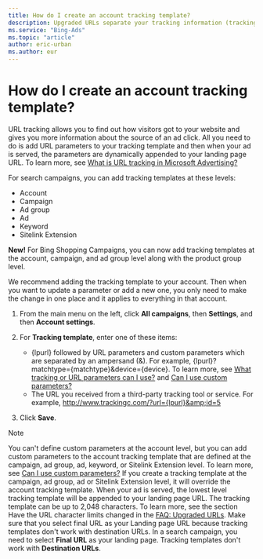 ```yaml
---
title: How do I create an account tracking template?
description: Upgraded URLs separate your tracking information (tracking template) from the landing page URL making it easy to update and manage URL tracking. Under Account level options, you can create an account tracking template.
ms.service: "Bing-Ads"
ms.topic: "article"
author: eric-urban
ms.author: eur
---
```


# How do I create an account tracking template?

URL tracking allows you to find out how visitors got to your website and gives you more information about the source of an ad click. All you need to do is add URL parameters to your tracking template and then when your ad is served, the parameters are dynamically appended to your landing page URL. To learn more, see [What is URL tracking in Microsoft Advertising?](./hlp_BA_CONC_UpgradeURL_WhatIsTracking.md)

For search campaigns, you can add tracking templates at these levels:

- Account
- Campaign
- Ad group
- Ad
- Keyword
- Sitelink Extension

**New!**  For Bing Shopping Campaigns, you can now add tracking templates at the account, campaign, and ad group level along with the product group level.

We recommend adding the tracking template to your account. Then when you want to update a parameter or add a new one, you only need to make the change in one place and it applies to everything in that account.

1. From the main menu on the left, click **All campaigns**, then **Settings**, and then **Account settings**.
1. For **Tracking template**, enter one of these items:
   - {lpurl} followed by URL parameters and custom parameters which are separated by an ampersand (&amp;). For example, {lpurl}?matchtype={matchtype}&amp;device={device}. To learn more, see [What tracking or URL parameters can I use?](./hlp_BA_CONC_UpgradeURL_URLParameters.md) and [Can I use custom parameters?](./hlp_BA_CONC_UpgradeURL_TrackTemplateCustomParam.md)
   - The URL you received from a third-party tracking tool or service. For example, http://www.trackingc.com/?url={lpurl}&amp;id=5

1. Click **Save**.

> [!NOTE]
> You can't define custom parameters at the account level, but you can add custom parameters to the account tracking template that are defined at the campaign, ad group, ad, keyword, or Sitelink Extension level. To learn more, see [Can I use custom parameters?](./hlp_BA_CONC_UpgradeURL_TrackTemplateCustomParam.md)
> If you create a tracking template at the campaign, ad group, ad or Sitelink Extension level, it will override the account tracking template. When your ad is served, the lowest level tracking template will be appended to your landing page URL.
> The tracking template can be up to 2,048 characters. To learn more, see the section Have the URL character limits changed in the [FAQ: Upgraded URLs](./hlp_BA_CONC_UpgradeURL_FAQ.md).
> Make sure that you select final URL as your Landing page URL because tracking templates don't work with destination URLs.
> In a search campaign, you need to select **Final URL** as your landing page. Tracking templates don't work with **Destination URLs**.


